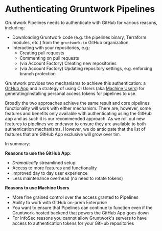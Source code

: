 # Authenticating Gruntwork Pipelines

Gruntwork Pipelines needs to authenticate with GitHub for various reasons, including:
* Downloading Gruntwork code (e.g. the pipelines binary, Terraform modules, etc.) from the `gruntwork-io` GitHub organization.
* Interacting with your repositories, e.g.:
  * Creating pull requests
  * Commenting on pull requests
  * (via Account Factory) Creating new repositories
  * (via Account Factory) Updating repository settings, e.g. enforcing branch protection

Gruntwork provides two mechanisms to achieve this authentication: a [GitHub App](./viagithubapp.md) and a strategy of using CI Users (aka [Machine Users](./viamachineusers.md)) for generating/installing personal access tokens for pipelines to use.

Broadly the two approaches achieve the same result and core pipelines functionality will work with either mechanism.  There are, however, some features and benefits only available with authenticating using the GitHub app and as such it is our recommended approach. As we roll out new features to pipelines we endeavor to ensure they are available to both authentication mechanisms. However, we do anticipate that the list of features that are GitHub App exclusive will grow over tim.

In summary:

**Reasons to use the GitHub App**:
* _Dramatically_ streamlined setup
* Access to more features and functionality
* Improved day to day user experience
* Less maintenance overhead (no need to rotate tokens)

**Reasons to use Machine Users**
* More fine grained control over the access granted to Pipelines
* Ability to work with GitHub on-prem Enterprise
* You want to ensure that Pipelines can continue to function even if the Gruntwork-hosted backend that powers the GitHub App goes down
* For InfoSec reasons you cannot allow Gruntwork's servers to have access to authentication tokens for your GitHub repositories